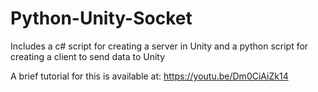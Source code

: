 # Python-Unity-Socket
Includes a c# script for creating a server in Unity and a python script for creating a client to send data to Unity

A brief tutorial for this is available at: https://youtu.be/Dm0CiAiZk14
